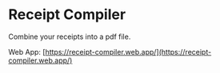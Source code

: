 # Receipt Compiler

Combine your receipts into a pdf file.

Web App: [https://receipt-compiler.web.app/](https://receipt-compiler.web.app/)